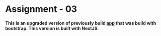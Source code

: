 # Assignment - 03

#### This is an upgraded version of previously build [app](https://github.com/Nisharrk/moviesFrontend) that was build with bootstrap. This version is built with NextJS.
